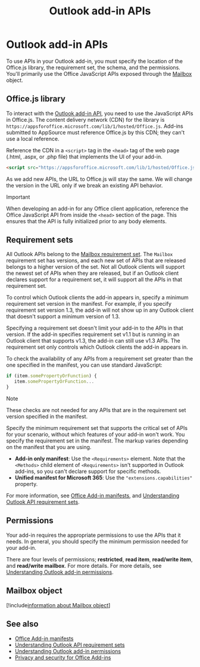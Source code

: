 ﻿---
title: Outlook add-in APIs
description: Learn how to reference the Outlook add-in APIs and declare permissions in your Outlook add-in.
ms.date: 01/07/2025
ms.topic: overview
ms.localizationpriority: medium
---

# Outlook add-in APIs

To use APIs in your Outlook add-in, you must specify the location of the Office.js library, the requirement set, the schema, and the permissions. You'll primarily use the Office JavaScript APIs exposed through the [Mailbox](#mailbox-object) object.

## Office.js library

To interact with the [Outlook add-in API](/javascript/api/outlook), you need to use the JavaScript APIs in Office.js. The content delivery network (CDN) for the library is `https://appsforoffice.microsoft.com/lib/1/hosted/Office.js`. Add-ins submitted to AppSource must reference Office.js by this CDN; they can't use a local reference.

Reference the CDN in a `<script>` tag in the `<head>` tag of the web page (.html, .aspx, or .php file) that implements the UI of your add-in.

```HTML
<script src="https://appsforoffice.microsoft.com/lib/1/hosted/Office.js" type="text/javascript"></script>
```

As we add new APIs, the URL to Office.js will stay the same. We will change the version in the URL only if we break an existing API behavior.

> [!IMPORTANT]
> When developing an add-in for any Office client application, reference the Office JavaScript API from inside the `<head>` section of the page. This ensures that the API is fully initialized prior to any body elements.

## Requirement sets

All Outlook APIs belong to the [Mailbox requirement set](/javascript/api/requirement-sets/outlook/outlook-api-requirement-sets). The `Mailbox` requirement set has versions, and each new set of APIs that are released belongs to a higher version of the set. Not all Outlook clients will support the newest set of APIs when they are released, but if an Outlook client declares support for a requirement set, it will support all the APIs in that requirement set.

To control which Outlook clients the add-in appears in, specify a minimum requirement set version in the manifest. For example, if you specify requirement set version 1.3, the add-in will not show up in any Outlook client that doesn't support a minimum version of 1.3.

Specifying a requirement set doesn't limit your add-in to the APIs in that version. If the add-in specifies requirement set v1.1 but is running in an Outlook client that supports v1.3, the add-in can still use v1.3 APIs. The requirement set only controls which Outlook clients the add-in appears in.

To check the availability of any APIs from a requirement set greater than the one specified in the manifest, you can use standard JavaScript:

```js
if (item.somePropertyOrFunction) {
   item.somePropertyOrFunction...  
}
```

> [!NOTE]
> These checks are not needed for any APIs that are in the requirement set version specified in the manifest.

Specify the minimum requirement set that supports the critical set of APIs for your scenario, without which features of your add-in won't work. You specify the requirement set in the manifest. The markup varies depending on the manifest that you are using.

- **Add-in only manifest**:  Use the `<Requirements>` element. Note that the `<Methods>` child element of `<Requirements>` isn't supported in Outlook add-ins, so you can't declare support for specific methods.
- **Unified manifest for Microsoft 365**: Use the `"extensions.capabilities"` property.

For more information, see [Office Add-in manifests](../develop/add-in-manifests.md), and [Understanding Outlook API requirement sets](/javascript/api/requirement-sets/outlook/outlook-api-requirement-sets).

## Permissions

Your add-in requires the appropriate permissions to use the APIs that it needs. In general, you should specify the minimum permission needed for your add-in.

There are four levels of permissions; **restricted**, **read item**, **read/write item**, and **read/write mailbox**. For more details. For more details, see [Understanding Outlook add-in permissions](understanding-outlook-add-in-permissions.md).

## Mailbox object

[!include[information about Mailbox object](../includes/mailbox-object-desc.md)]

## See also

- [Office Add-in manifests](../develop/add-in-manifests.md)
- [Understanding Outlook API requirement sets](/javascript/api/requirement-sets/outlook/outlook-api-requirement-sets)
- [Understanding Outlook add-in permissions](understanding-outlook-add-in-permissions.md)
- [Privacy and security for Office Add-ins](../concepts/privacy-and-security.md)
